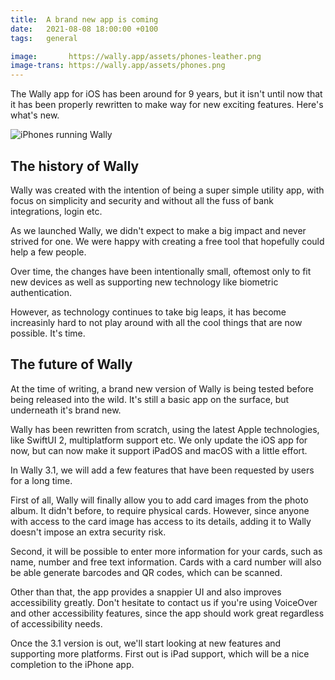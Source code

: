 ```yaml
---
title:  A brand new app is coming
date:   2021-08-08 18:00:00 +0100
tags:   general

image:       https://wally.app/assets/phones-leather.png
image-trans: https://wally.app/assets/phones.png
---
```


The Wally app for iOS has been around for 9 years, but it isn't until now that it has been properly rewritten to make way for new exciting features. Here's what's new.

![iPhones running Wally]({{page.image-trans}} "Wally runs on iPhone.")


## The history of Wally

Wally was created with the intention of being a super simple utility app, with focus on simplicity and security and without all the fuss of bank integrations, login etc.

As we launched Wally, we didn't expect to make a big impact and never strived for one. We were happy with creating a free tool that hopefully could help a few people.

Over time, the changes have been intentionally small, oftemost only to fit new devices as well as supporting new technology like biometric authentication.

However, as technology continues to take big leaps, it has become increasinly hard to not play around with all the cool things that are now possible. It's time.


## The future of Wally

At the time of writing, a brand new version of Wally is being tested before being released into the wild. It's still a basic app on the surface, but underneath it's brand new.

Wally has been rewritten from scratch, using the latest Apple technologies, like SwiftUI 2, multiplatform support etc. We only update the iOS app for now, but can now make it support iPadOS and macOS with a little effort.

In Wally 3.1, we will add a few features that have been requested by users for a long time. 

First of all, Wally will finally allow you to add card images from the photo album. It didn't before, to require physical cards. However, since anyone with access to the card image has access to its details, adding it to Wally doesn't impose an extra security risk.

Second, it will be possible to enter more information for your cards, such as name, number and free text information. Cards with a card number will also be able generate barcodes and QR codes, which can be scanned.

Other than that, the app provides a snappier UI and also improves accessibility greatly. Don't hesitate to contact us if you're using VoiceOver and other accessibility features, since the app should work great regardless of accessibility needs.

Once the 3.1 version is out, we'll start looking at new features and supporting more platforms. First out is iPad support, which will be a nice completion to the iPhone app.